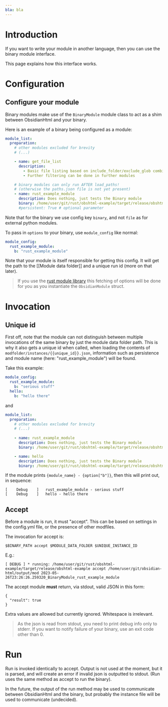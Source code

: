 ```yaml
---
bla: bla
---
```



# Introduction
If you want to write your module in another language, then you can use the binary module interface.

This page explains how this interface works.

# Configuration
## Configure your module
Binary modules make use of the `BinaryModule` module class to act as a shim between ObsidianHtml and your binary.

Here is an example of a binary being configured as a module:
``` yaml
module_list:
  preparation:
	# other modules excluded for brevity
	# (...)

    - name: get_file_list
      description: 
        - Basic file listing based on include_folder/exclude_glob combination
        - Further filtering can be done in further modules

	# binary modules can only run AFTER load_paths!
	# (otherwise the paths.json file is not yet present)
    - name: rust_example_module   
      description: Does nothing, just tests the Binary module
      binary: /home/user/git/rust/obshtml-example/target/release/obshtml-example
      #persistent: True # optional parameter
```

Note that for the binary we use config key `binary`, and not `file` as for external python modules.

To pass in `options` to your binary, use `module_config` like normal:

``` yaml
module_config: 
  rust_example_module:
    b: "rust_example_module"
```

Note that your module is itself responsible for getting this config. It will get the path to the [[Module data folder]] and a unique run id (more on that later). 

> If you use the [rust module library](https://github.com/dwrolvink/obshtml-rust-module-lib) this fetching of options will be done for you as you instantiate the `ObsidianModule` struct.

# Invocation
## Unique id
First off, note that the module can not distinguish between multiple invocations of the same binary by just the module data folder path. This is why it also gets a unique id when called, when loading the contents of `modfolder/instances/{{unique_id}}.json`, information such as persistence and module name (here: "rust_example_module") will be found.

Take this example:

``` yaml
module_config: 
  rust_example_module:
    b: "serious stuff"
  hello:
    b: "hello there"
```

and 

``` yaml
module_list:
  preparation:
	# other modules excluded for brevity
	# (...)
	
    - name: rust_example_module   
      description: Does nothing, just tests the Binary module
      binary: /home/user/git/rust/obshtml-example/target/release/obshtml-example

    - name: hello   
      description: Does nothing, just tests the Binary module
      binary: /home/user/git/rust/obshtml-example/target/release/obshtml-example
```

If the module prints `{module_name} - {option["b"]}`, then this will print out, in sequence:

```
[    Debug    ]   rust_example_module - serious stuff
[    Debug    ]   hello - hello there
```


## Accept
Before a module is run, it must "accept". This can be based on settings in the config.yml file, or the presence of other modfiles.

The invocation for accept is:
```
$BINARY_PATH accept $MODULE_DATA_FOLDER $UNIQUE_INSTANCE_ID
```

E.g.:
```
[ DEBUG ] * running: /home/user/git/rust/obshtml-example/target/release/obshtml-example accept /home/user/git/obsidian-html/output/mod 2023-05-26T23:26:26.259320_BinaryModule_rust_example_module
```

The accept module **must** return, via stdout, valid JSON in this form:
```
{
  "result": true
}
```

Extra values are allowed but currently ignored. Whitespace is irrelevant.

> As the json is read from stdout, you need to print debug info only to stderr. If you want to notify failure of your binary, use an exit code other than 0.

# Run
Run is invoked identically to accept. Output is not used at the moment, but it is parsed, and will create an error if invalid json is outputted to stdout. (Run uses the same method as accept to run the binary).

In the future, the output of the run method may be used to communicate between ObsidianHtml and the binary, but probably the instance file will be used to communicate (undecided).